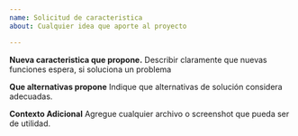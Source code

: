 ```yaml
---
name: Solicitud de caracteristica
about: Cualquier idea que aporte al proyecto

---
```


**Nueva caracteristica que propone.**
Describir claramente que nuevas funciones espera, si soluciona un problema

**Que alternativas propone**
Indique que alternativas de solución considera adecuadas.

**Contexto Adicional**
Agregue cualquier archivo o screenshot que pueda ser de utilidad.
